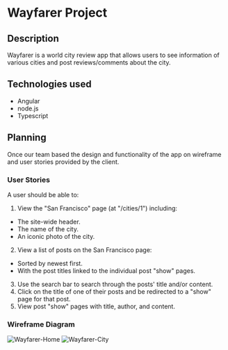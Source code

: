 # Wayfarer Project

## Description

Wayfarer is a world city review app that allows users to see information of various cities and post reviews/comments about the city.

## Technologies used
* Angular
* node.js
* Typescript

## Planning

Once our team based the design and functionality of the app on wireframe and user stories provided by the client.

### User Stories

A user should be able to:

1. View the "San Francisco" page (at "/cities/1") including:
* The site-wide header.
* The name of the city.
* An iconic photo of the city.
2. View a list of posts on the San Francisco page:
* Sorted by newest first.
* With the post titles linked to the individual post "show" pages.
3. Use the search bar to search through the posts' title and/or content.
4. Click on the title of one of their posts and be redirected to a "show" page for that post.
5. View post "show" pages with title, author, and content.


### Wireframe Diagram

![Wayfarer-Home](https://user-images.githubusercontent.com/94083595/151050189-725632f2-cf82-47d9-b514-2ba358742683.png)
![Wayfarer-City](https://user-images.githubusercontent.com/94083595/151050216-a7165a17-7683-48d0-bd37-bed2f09cf58f.png)
